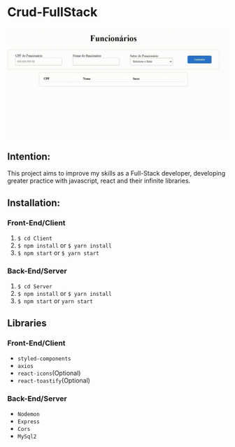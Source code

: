# Crud-FullStack

<img src="Client/src/toReadme/crudVideogif.gif">

<h2>Intention:</h2>
This project aims to improve my skills as a Full-Stack developer,
developing greater practice with javascript, react and their infinite libraries.

<h2>Installation:</h2>

<h3>Front-End/Client</h3>

<ol>
  <li><code>$ cd Client</code></li>
  <li><code>$ npm install</code> or <code>$ yarn install</code></li>
  <li><code>$ npm start</code> or <code>$ yarn start</code></li>
</ol>


<h3>Back-End/Server</h3>

<ol>
  <li><code>$ cd Server</code></li>
  <li><code>$ npm install</code> or <code>$ yarn install</code></li>
  <li><code>$ npm start</code> or <code>yarn start</code></li>
</ol>


<h2>Libraries</h2>

<h3>Front-End/Client</h3>

<ul>
  <li><code>styled-components</code></li>
  <li><code>axios</code></li>
  <li><code>react-icons</code>(Optional)</li>
  <li><code>react-toastify</code>(Optional)</li>
</ul>

<h3>Back-End/Server</h3>

<ul>
  <li><code>Nodemon</code></li>
  <li><code>Express</code></li>
  <li><code>Cors</code></li>
  <li><code>MySql2</code></li>
</ul>
